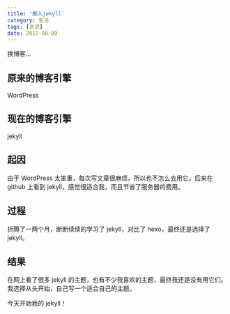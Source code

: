 ```yaml
---
title: '搬入jekyll'
category: 生活
tags: [说说]
date: 2017-08-09
---
```


换博客...

<!-- more -->

## 原来的博客引擎

WordPress

## 现在的博客引擎

jekyll

## 起因

由于 WordPress 太笨重，每次写文章很麻烦，所以也不怎么去用它。后来在 github 上看到 jekyll，感觉很适合我，而且节省了服务器的费用。

## 过程

折腾了一两个月，断断续续的学习了 jekyll，对比了 hexo，最终还是选择了 jekyll。

## 结果

在网上看了很多 jekyll 的主题，也有不少我喜欢的主题，最终我还是没有用它们。我选择从头开始，自己写一个适合自己的主题。

今天开始我的 jekyll！
